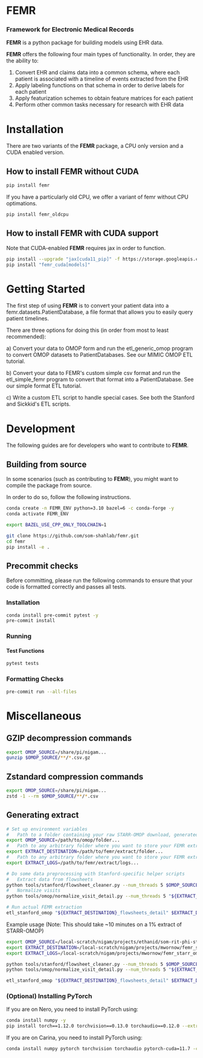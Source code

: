 # FEMR
### Framework for Electronic Medical Records

**FEMR** is a python package for building models using EHR data.

**FEMR** offers the following four main types of functionality. In order, they are the ability to:
1. Convert EHR and claims data into a common schema, where each patient is associated with a timeline of events extracted from the EHR
2. Apply labeling functions on that schema in order to derive labels for each patient
3. Apply featurization schemes to obtain feature matrices for each patient
4. Perform other common tasks necessary for research with EHR data

# Installation

There are two variants of the **FEMR** package, a CPU only version and a CUDA enabled version.

## How to install **FEMR** without CUDA

```bash
pip install femr
```

If you have a particularly old CPU, we offer a variant of femr without CPU optimations.

```bash
pip install femr_oldcpu
```

## How to install **FEMR** with CUDA support

Note that CUDA-enabled **FEMR** requires jax in order to function.

```bash
pip install --upgrade "jax[cuda11_pip]" -f https://storage.googleapis.com/jax-releases/jax_cuda_releases.html
pip install "femr_cuda[models]"
```

# Getting Started

The first step of using **FEMR** is to convert your patient data into a femr.datasets.PatientDatabase, a file format that allows you to easily query patient timelines.

There are three options for doing this (in order from most to least recommended):

a) Convert your data to OMOP form and run the etl_generic_omop program to convert OMOP datasets to PatientDatabases. See our MIMIC OMOP ETL tutorial.

b) Convert your data to FEMR's custom simple csv format and run the etl_simple_femr program to convert that format into a PatientDatabase. See our simple format ETL tutorial.

c) Write a custom ETL script to handle special cases. See both the Stanford and Sickkid's ETL scripts.

# Development

The following guides are for developers who want to contribute to **FEMR**.

## Building from source

In some scenarios (such as contributing to **FEMR**), you might want to compile the package from source.

In order to do so, follow the following instructions.

```bash
conda create -n FEMR_ENV python=3.10 bazel=6 -c conda-forge -y
conda activate FEMR_ENV

export BAZEL_USE_CPP_ONLY_TOOLCHAIN=1

git clone https://github.com/som-shahlab/femr.git
cd femr
pip install -e .
```

## Precommit checks

Before committing, please run the following commands to ensure that your code is formatted correctly and passes all tests.

### Installation
```bash
conda install pre-commit pytest -y
pre-commit install
```

### Running

#### Test Functions

```bash
pytest tests
```

### Formatting Checks

```bash
pre-commit run --all-files
```

# Miscellaneous

## GZIP decompression commands
```bash
export OMOP_SOURCE=/share/pi/nigam...
gunzip $OMOP_SOURCE/**/*.csv.gz
```

## Zstandard compression commands
```bash
export OMOP_SOURCE=/share/pi/nigam...
zstd -1 --rm $OMOP_SOURCE/**/*.csv
```

## Generating extract

```bash
# Set up environment variables
#   Path to a folder containing your raw STARR-OMOP download, generated via `tools.stanford.download_bigquery.py`
export OMOP_SOURCE=/path/to/omop/folder...
#   Path to any arbitrary folder where you want to store your FEMR extract
export EXTRACT_DESTINATION=/path/to/femr/extract/folder...
#   Path to any arbitrary folder where you want to store your FEMR extract logs
export EXTRACT_LOGS=/path/to/femr/extract/logs...

# Do some data preprocessing with Stanford-specific helper scripts
#   Extract data from flowsheets
python tools/stanford/flowsheet_cleaner.py --num_threads 5 $OMOP_SOURCE "${EXTRACT_DESTINATION}_flowsheets"
#   Normalize visits
python tools/omop/normalize_visit_detail.py --num_threads 5 "${EXTRACT_DESTINATION}_flowsheets" "${EXTRACT_DESTINATION}_flowsheets_detail"

# Run actual FEMR extraction
etl_stanford_omop "${EXTRACT_DESTINATION}_flowsheets_detail" $EXTRACT_DESTINATION $EXTRACT_LOGS --num_threads 10
```

Example usage (Note: This should take ~10 minutes on a 1% extract of STARR-OMOP)

```bash
export OMOP_SOURCE=/local-scratch/nigam/projects/ethanid/som-rit-phi-starr-prod.starr_omop_cdm5_deid_1pcent_2022_11_09
export EXTRACT_DESTINATION=/local-scratch/nigam/projects/mwornow/femr_starr_omop_cdm5_deid_1pcent_2022_11_09
export EXTRACT_LOGS=/local-scratch/nigam/projects/mwornow/femr_starr_omop_cdm5_deid_1pcent_2022_11_09_logs

python tools/stanford/flowsheet_cleaner.py --num_threads 5 $OMOP_SOURCE "${EXTRACT_DESTINATION}_flowsheets"
python tools/omop/normalize_visit_detail.py --num_threads 5 "${EXTRACT_DESTINATION}_flowsheets" "${EXTRACT_DESTINATION}_flowsheets_detail"

etl_stanford_omop "${EXTRACT_DESTINATION}_flowsheets_detail" $EXTRACT_DESTINATION $EXTRACT_LOGS --num_threads 10
```

### (Optional) Installing PyTorch

If you are on Nero, you need to install PyTorch using:

```bash
conda install numpy -y
pip install torch==1.12.0 torchvision==0.13.0 torchaudio==0.12.0 --extra-index-url https://download.pytorch.org/whl/cu111
```

If you are on Carina, you need to install PyTorch using:

```bash
conda install numpy pytorch torchvision torchaudio pytorch-cuda=11.7 -c pytorch -c nvidia -y
```
